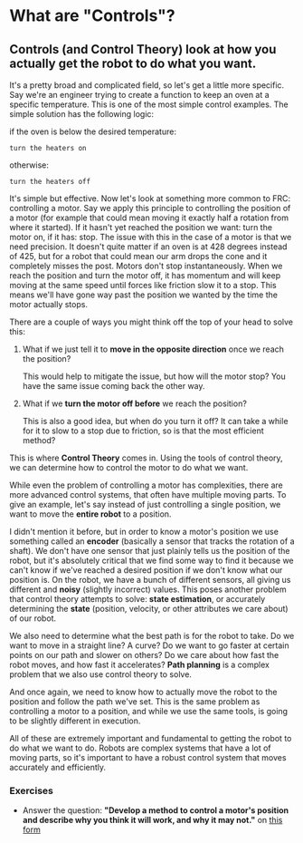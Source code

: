 # What are "Controls"?

## Controls (and Control Theory) look at how you actually get the robot to do what you want.

It's a pretty broad and complicated field, so let's get a little more specific. Say we're an engineer trying to create a function to keep an oven at a specific temperature. This is one of the most simple control examples. The simple solution has the following logic:

  if the oven is below the desired temperature:
  
    turn the heaters on
    
  otherwise:
  
    turn the heaters off

It's simple but effective. Now let's look at something more common to FRC: controlling a motor. Say we apply this principle to controlling the position of a motor (for example that could mean moving it exactly half a rotation from where it started). If it hasn't yet reached the position we want: turn the motor on, if it has: stop. The issue with this in the case of a motor is that we need precision. It doesn't quite matter if an oven is at 428 degrees instead of 425, but for a robot that could mean our arm drops the cone and it completely misses the post. Motors don't stop instantaneously. When we reach the position and turn the motor off, it has momentum and will keep moving at the same speed until forces like friction slow it to a stop. This means we'll have gone way past the position we wanted by the time the motor actually stops. 

There are a couple of ways you might think off the top of your head to solve this: 
  1. What if we just tell it to **move in the opposite direction** once we reach the position?

     This would help to mitigate the issue, but how will the motor stop? You have the same issue coming back the other way.
     
  3. What if we **turn the motor off before** we reach the position?

     This is also a good idea, but when do you turn it off? It can take a while for it to slow to a stop due to friction, so is that the most efficient method? 

This is where **Control Theory** comes in. Using the tools of control theory, we can determine how to control the motor to do what we want.

While even the problem of controlling a motor has complexities, there are more advanced control systems, that often have multiple moving parts. To give an example, let's say instead of just controlling a single position, we want to move the **entire robot** to a position. 

I didn't mention it before, but in order to know a motor's position we use something called an **encoder** (basically a sensor that tracks the rotation of a shaft). We don't have one sensor that just plainly tells us the position of the robot, but it's absolutely critical that we find some way to find it because we can't know if we've reached a desired position if we don't know what our position is. On the robot, we have a bunch of different sensors, all giving us different and **noisy** (slightly incorrect) values. This poses another problem that control theory attempts to solve: **state estimation**, or accurately determining the **state** (position, velocity, or other attributes we care about) of our robot. 

We also need to determine what the best path is for the robot to take. Do we want to move in a straight line? A curve? Do we want to go faster at certain points on our path and slower on others? Do we care about how fast the robot moves, and how fast it accelerates? **Path planning** is a complex problem that we also use control theory to solve.

And once again, we need to know how to actually move the robot to the position and follow the path we've set. This is the same problem as controlling a motor to a position, and while we use the same tools, is going to be slightly different in execution.


All of these are extremely important and fundamental to getting the robot to do what we want to do. Robots are complex systems that have a lot of moving parts, so it's important to have a robust control system
that moves accurately and efficiently.


### Exercises

- Answer the question: **"Develop a method to control a motor's position and describe why you think it will work, and why it may not."** on [this form](https://docs.google.com/forms/d/e/1FAIpQLSdc9Ht6sldIKpqTfQdf9LvpWEeQi3xPuqtvBxN8g83msOSnIw/viewform) 
